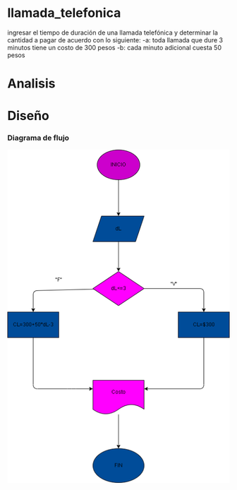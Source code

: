 # llamada_telefonica
ingresar el tiempo de duración de una llamada telefónica y determinar la cantidad a pagar de acuerdo con lo siguiente: -a: toda llamada que dure 3 minutos tiene un costo de 300 pesos  -b: cada minuto adicional cuesta 50 pesos

# Analisis

# Diseño

### Diagrama de flujo
![Diagrama de flujo](diagrama.png "diarama de flujo")
